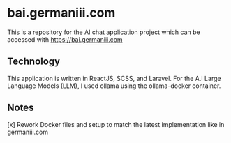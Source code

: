 # bai.germaniii.com

This is a repository for the AI chat application project which can be accessed with https://bai.germaniii.com

## Technology

This application is written in ReactJS, SCSS, and Laravel.
For the A.I Large Language Models (LLM), I used ollama using the ollama-docker container.


## Notes

[x] Rework Docker files and setup to match the latest implementation like in germaniii.com
